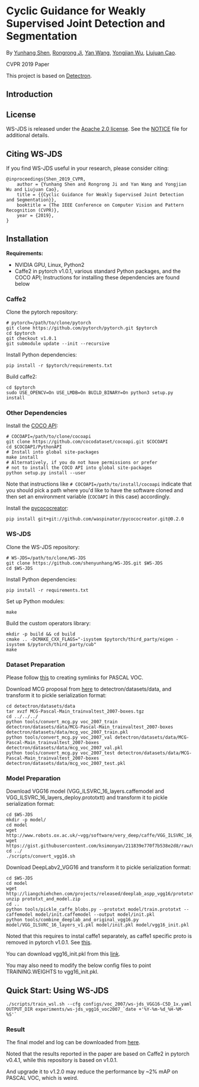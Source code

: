 # Cyclic Guidance for Weakly Supervised Joint Detection and Segmentation

By [Yunhang Shen](), [Rongrong Ji](http://mac.xmu.edu.cn/rrji-en.html), [Yan Wang](http://www.ee.columbia.edu/~yanwang/), [Yongjian Wu](), [Liujuan Cao]().

CVPR 2019 Paper

This project is based on [Detectron](https://github.com/facebookresearch/Detectron).


## Introduction



## License

WS-JDS is released under the [Apache 2.0 license](https://github.com/shenyunhang/WS-JDS/blob/ws-jds/LICENSE). See the [NOTICE](https://github.com/shenyunhang/WS-JDS/blob/ws-jds/NOTICE) file for additional details.


## Citing WS-JDS

If you find WS-JDS useful in your research, please consider citing:

```
@inproceedings{Shen_2019_CVPR,
    author = {Yunhang Shen and Rongrong Ji and Yan Wang and Yongjian Wu and Liujuan Cao},
    title = {{Cyclic Guidance for Weakly Supervised Joint Detection and Segmentation}},
    booktitle = {The IEEE Conference on Computer Vision and Pattern Recognition (CVPR)},
    year = {2019},
}   
```


## Installation

**Requirements:**

- NVIDIA GPU, Linux, Python2
- Caffe2 in pytorch v1.0.1, various standard Python packages, and the COCO API; Instructions for installing these dependencies are found below

### Caffe2

Clone the pytorch repository:

```
# pytorch=/path/to/clone/pytorch
git clone https://github.com/pytorch/pytorch.git $pytorch
cd $pytorch
git checkout v1.0.1
git submodule update --init --recursive
```

Install Python dependencies:

```
pip install -r $pytorch/requirements.txt
```

Build caffe2:

```
cd $pytorch
sudo USE_OPENCV=On USE_LMDB=On BUILD_BINARY=On python3 setup.py install
```


### Other Dependencies

Install the [COCO API](https://github.com/cocodataset/cocoapi):

```
# COCOAPI=/path/to/clone/cocoapi
git clone https://github.com/cocodataset/cocoapi.git $COCOAPI
cd $COCOAPI/PythonAPI
# Install into global site-packages
make install
# Alternatively, if you do not have permissions or prefer
# not to install the COCO API into global site-packages
python setup.py install --user
```

Note that instructions like `# COCOAPI=/path/to/install/cocoapi` indicate that you should pick a path where you'd like to have the software cloned and then set an environment variable (`COCOAPI` in this case) accordingly.

Install the [pycococreator](https://github.com/waspinator/pycococreator):

```
pip install git+git://github.com/waspinator/pycococreator.git@0.2.0
```


### WS-JDS

Clone the WS-JDS repository:

```
# WS-JDS=/path/to/clone/WS-JDS
git clone https://github.com/shenyunhang/WS-JDS.git $WS-JDS
cd $WS-JDS
```

Install Python dependencies:

```
pip install -r requirements.txt
```

Set up Python modules:

```
make
```

Build the custom operators library:

```
mkdir -p build && cd build
cmake .. -DCMAKE_CXX_FLAGS="-isystem $pytorch/third_party/eigen -isystem $/pytorch/third_party/cub"
make
```


### Dataset Preparation
Please follow [this](https://github.com/shenyunhang/WS-JDS/blob/ws-jds/detectron/datasets/data/README.md#creating-symlinks-for-pascal-voc) to creating symlinks for PASCAL VOC.

Download MCG proposal from [here](https://www2.eecs.berkeley.edu/Research/Projects/CS/vision/grouping/mcg/) to detectron/datasets/data, and transform it to pickle serialization format:

```
cd detectron/datasets/data
tar xvzf MCG-Pascal-Main_trainvaltest_2007-boxes.tgz
cd ../../../
python tools/convert_mcg.py voc_2007_train detectron/datasets/data/MCG-Pascal-Main_trainvaltest_2007-boxes detectron/datasets/data/mcg_voc_2007_train.pkl
python tools/convert_mcg.py voc_2007_val detectron/datasets/data/MCG-Pascal-Main_trainvaltest_2007-boxes detectron/datasets/data/mcg_voc_2007_val.pkl
python tools/convert_mcg.py voc_2007_test detectron/datasets/data/MCG-Pascal-Main_trainvaltest_2007-boxes detectron/datasets/data/mcg_voc_2007_test.pkl
```


### Model Preparation

Download VGG16 model (VGG_ILSVRC_16_layers.caffemodel and VGG_ILSVRC_16_layers_deploy.prototxtt) and transform it to pickle serialization format:
```
cd $WS-JDS
mkdir -p model/
cd model
wget http://www.robots.ox.ac.uk/~vgg/software/very_deep/caffe/VGG_ILSVRC_16_layers.caffemodel
wget https://gist.githubusercontent.com/ksimonyan/211839e770f7b538e2d8/raw/ded9363bd93ec0c770134f4e387d8aaaaa2407ce/VGG_ILSVRC_16_layers_deploy.prototxt
cd ../
./scripts/convert_vgg16.sh
```

Download DeepLabv2_VGG16 and transform it to pickle serialization format:
```
cd $WS-JDS
cd model
wget http://liangchiehchen.com/projects/released/deeplab_aspp_vgg16/prototxt_and_model.zip
unzip prototxt_and_model.zip
cd ..
python tools/pickle_caffe_blobs.py --prototxt model/train.prototxt --caffemodel model/init.caffemodel --output model/init.pkl 
python tools/combine_deeplab_and_original_vgg16.py model/VGG_ILSVRC_16_layers_v1.pkl model/init.pkl model/vgg16_init.pkl
```

Noted that this requires to instal caffe1 separately, as caffe1 specific proto is removed in pytorch v1.0.1. 
See [this](https://github.com/pytorch/pytorch/commit/40109b16d0df8248bc01ad08c7ab615310c52d67).

You can download vgg16_init.pkl from this [link](https://1drv.ms/u/s!AodeRhn8mpxoh01lSlZsiNJC-gNP?e=Lgsw5f).

You may also need to modify the below config files to point TRAINING.WEIGHTS to vgg16_init.pkl.


## Quick Start: Using WS-JDS
```
./scripts/train_wsl.sh --cfg configs/voc_2007/ws-jds_VGG16-C5D_1x.yaml OUTPUT_DIR experiments/ws-jds_vgg16_voc2007_`date +'%Y-%m-%d_%H-%M-%S'`
```

### Result
The final model and log can be downloaded from [here](https://1drv.ms/u/s!AodeRhn8mpxoh1bcp7TnmBu31Gow?e=uhuUFT).

Noted that the results reported in the paper are based on Caffe2 in pytorch v0.4.1, while this repository is based on v1.0.1.

And upgrade it to v1.2.0 may reduce the performance by ~2% mAP on PASCAL VOC, which is weird.
